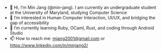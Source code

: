 - 👋 Hi, I’m Min Jang (@min-jang). I am currently an undergraduate student at the University of Maryland, studying Computer Science
- 👀 I’m interested in Human Computer Interaction, UI/UX, and bridging the gap of accessibility
- 🌱 I’m currently learning Ruby, OCaml, Rust, and coding through Android Studio
- 📫 How to reach me: mjang2001@gmail.com or https://www.linkedin.com/in/minjang2/
